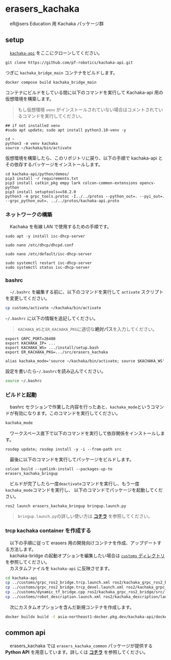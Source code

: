 # erasers_kachaka
　eR@sers Education 用 Kachaka パッケージ群

## setup
　[`kachaka-api`](https://github.com/pf-robotics/kachaka-api$0)
をここにクローンしてください。
```
git clone https://github.com/pf-robotics/kachaka-api.git
```
つぎに `kachaka_bridge_main` コンテナをビルドします。
```
docker compose build kachaka_bridge_main
```
コンテナにビルドをしている間に以下のコマンドを実行して Kachaka-api 用の仮想環境を構築します。

> もし仮想環境 `venv` がインストールされていない場合はコメントされているコマンドを実行してください。

```
## if not installed venv
#sudo apt update; sudo apt install python3.10-venv -y

cd ~
python3 -m venv kachaka
source ~/kachaka/bin/activate
```
仮想環境を構築したら、このリポジトリに戻り、以下の手順で kachaka-api とその依存するパッケージをインストールします。
```
cd kachaka-api/python/demos/
pip3 install -r requirements.txt
pip3 install catkin_pkg empy lark colcon-common-extensions opencv-python
pip3 install setuptools==58.2.0
python3 -m grpc_tools.protoc -I../../protos --python_out=. --pyi_out=. --grpc_python_out=. ../../protos/kachaka-api.proto
```
### ネットワークの構築
　Kachaka を有線 LAN で使用するための手順です。
```
sudo apt -y install isc-dhcp-server
```
```
sudo nano /etc/dhcp/dhcpd.conf
```
```
sudo nano /etc/default/isc-dhcp-server
```
```
sudo systemctl restart isc-dhcp-server
sudo systemctl status isc-dhcp-server
```
### bashrc
　`~/.bashrc` を編集する前に、以下のコマンドを実行して `activate` スクリプトを変更してください。
```bash
cp customs/activate ~/kachaka/bin/activate
```
`~/.bashrc` に以下の情報を追記してください。

> `KACHAKA_WS`と`ER_KACHAKA_PKG`に適切な**絶対パス**を入力してください。

```
export GRPC_PORT=26400
export KACHAKA_IP= ...
export KACHAKA_WS= .../install/setup.bash
export ER_KACHAKA_PKG=.../src/erasers_kachaka
```
```
alias kachaka_mode='source ~/kachaka/bin/activate; source $KACHAKA_WS'
```
設定を書いたら`~/.bashrc`を読み込んでください。
```bash
source ~/.bashrc
```
### ビルドと起動
　bashrc セクションで作業した内容を行ったあと、`kachaka_mode`というコマンドが有効になります。このコマンドを実行してください。
```bash
kachaka_mode
```
　ワークスペース直下で以下のコマンドを実行して依存関係をインストールします。
```
rosdep update; rosdep install -y -i --from-path src
```
　最後に以下のコマンドを実行してパッケージをビルドします。
```
colcon build --symlink-install --packages-up-to erasers_kachaka_bringup
```
　ビルドが完了したら一度`deactivate`コマンドを実行し、もう一度`kachaka_mode`コマンドを実行し、
以下のコマンドでパッケージを起動してください。
```
ros2 launch erasers_kachaka_bringup bringup.launch.py
```
> `bringup.launch.py`の詳しい使い方は
[**コチラ**](/erasers_kachaka/erasers_kachaka_bringup/README.md)
を参照してください。

### trcp kachaka container を作成する
　以下の手順に従って erasers 用の開発向けコンテナを作成、アップデートする方法します。<br>
　kachaka-bridge の起動オプションを編集したい場合は
[`customs` ディレクトリ](/customs)を参照してください。<br>
　カスタムファイルを `kachaka-api` に反映させます。
```BASH
cd kachaka-api
cp ../customs/grpc_ros2_bridge.trcp.launch.xml ros2/kachaka_grpc_ros2_bridge/launch/
cp ../customs/grpc_ros2_bridge.trcp_devel.launch.xml ros2/kachaka_grpc_ros2_bridge/launch/
cp ../customs/dynamic_tf_bridge.cpp ros2/kachaka_grpc_ros2_bridge/src/
cp ../customs/robot_description.launch.xml ros2/kachaka_description/launch/robot_description.launch.xml
```
　次にカスタムオプションを含んだ新規コンテナを作成します。
```bash
docker buildx build -t asia-northeast1-docker.pkg.dev/kachaka-api/docker/kachaka-grpc-ros2-bridge:trcp --target kachaka-grpc-ros2-bridge -f Dockerfile.ros2 . --build-arg BASE_ARCH=x86_64 --load
```

## common api
　erasers_kachaka では `erasers_kachaka_common` パッケージが提供する **Python API** を用意しています。詳しくは
[**コチラ**](/erasers_kachaka/erasers_kachaka_common/README.md)
を参照してください。
